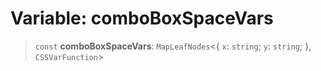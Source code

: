 # Variable: comboBoxSpaceVars

> `const` **comboBoxSpaceVars**: `MapLeafNodes`\<\{ `x`: `string`; `y`: `string`; \}, `CSSVarFunction`\>

